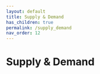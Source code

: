```yaml
---
layout: default
title: Supply & Demand
has_children: true
permalink: /supply_demand
nav_order: 12
---
```


# Supply & Demand